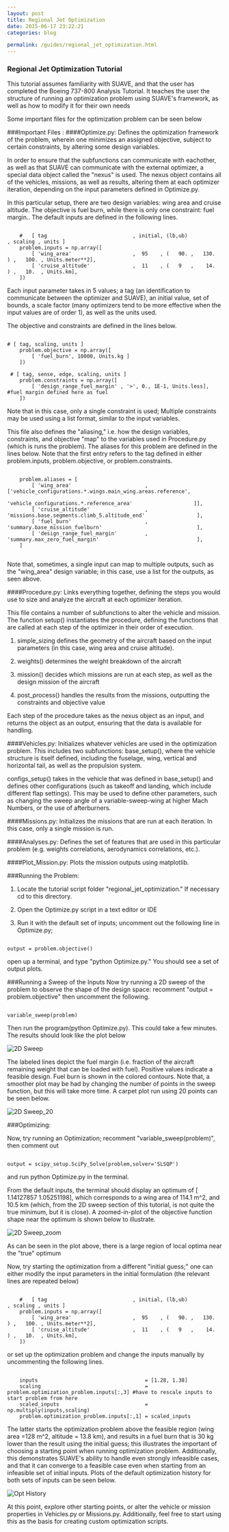 ```yaml
---
layout: post
title: Regional Jet Optimization
date: 2015-06-17 23:22:21
categories: blog

permalink: /guides/regional_jet_optimization.html
---
```


### Regional Jet Optimization Tutorial
This tutorial assumes familiarity with SUAVE, and that the user has completed the Boeing 737-800 Analysis Tutorial. It teaches the user the structure of running an optimization problem using SUAVE's framework, as well as how to modify it for their own needs 

Some important files for the optimization problem can be seen below


###Important Files :
####Optimize.py:
Defines the optimization framework of the problem, wherein one minimizes an assigned objective, subject to certain constraints, by altering some design variables.

 In order to ensure that the subfunctions can communicate with eachother, as well as that SUAVE can communicate with the external optimizer, a special data object called the "nexus" is used. The nexus object contains all of the vehicles, missions, as well as results, altering them at each optimizer iteration, depending on the input parameters defined in Optimize.py.

In this particular setup, there are two design variables: wing area and cruise altitude. The objective is fuel burn, while there is only one constraint: fuel margin.. The default inputs are defined in the following lines.


<pre><code class="python">
    #   [ tag                            , initial, (lb,ub)             , scaling , units ]
    problem.inputs = np.array([
        [ 'wing_area'                    ,  95    , (   90. ,   130.   ) ,   100. , Units.meter**2],
        [ 'cruise_altitude'              ,  11    , (   9   ,    14.   ) ,   10.  , Units.km],
    ])
</code></pre>    

Each input parameter takes in 5 values; a tag (an identification to communicate between the optimizer and SUAVE), an initial value, set of bounds, a scale factor (many optimizers tend to be more effective when the input values are of order 1), as well as the units used. 

The objective and constraints are defined in the lines below.

<pre><code class="python">
# [ tag, scaling, units ]
    problem.objective = np.array([
        [ 'fuel_burn', 10000, Units.kg ]
    ])

 # [ tag, sense, edge, scaling, units ]
    problem.constraints = np.array([
        [ 'design_range_fuel_margin' , '>', 0., 1E-1, Units.less], #fuel margin defined here as fuel 
    ])
</code></pre>    

Note that in this case, only a single constraint is used; Multiple constraints may be used using a list format, similar to the input variables.



 This file also defines the "aliasing," i.e. how the design variables, constraints, and objective "map" to the variables used in Procedure.py (which is runs the problem). The aliases for this problem are defined in the lines below.  Note that the first entry refers to the tag defined in either problem.inputs, problem.objective, or problem.constraints.

<pre><code class="python">
    problem.aliases = [
        [ 'wing_area'                        ,   ['vehicle_configurations.*.wings.main_wing.areas.reference',
                                                  'vehicle_configurations.*.reference_area'                    ]],  
        [ 'cruise_altitude'                  ,    'missions.base.segments.climb_5.altitude_end'                 ],
        [ 'fuel_burn'                        ,    'summary.base_mission_fuelburn'                               ],
        [ 'design_range_fuel_margin'         ,    'summary.max_zero_fuel_margin'                                ],
    ]    
    
</code></pre>

 Note that, sometimes, a single input can map to multiple outputs, such as the "wing_area" design variable; in this case, use a list for the outputs, as seen above.





####Procedure.py:
Links everything together, defining the steps you would use to size and analyze the aircraft at each optimizer iteration.

This file contains a number of subfunctions to alter the vehicle and mission. The function setup() instantiates the procedure, defining the functions that are called at each step of the optimizer in their order of execution. 

1. simple_sizing defines the geometry of the aircraft based on the input parameters (in this case, wing area and cruise altitude). 

2. weights() determines the weight breakdown of the aircraft

3. mission() decides which missions are run at each step, as well as the design mission of the aircraft

4. post_process() handles the results from the missions, outputting the constraints and objective value

Each step of the procedure takes as the nexus object as an input, and returns the object as an output, ensuring that the data is available for handling.
   

####Vehicles.py:
 Initializes whatever vehicles are used in the optimization problem. This includes two subfunctions: base_setup(), where the vehicle structure is itself defined, including the fuselage, wing, vertical and horizontal tail, as well as the propulsion system.

 configs_setup() takes in the vehicle that was defined in base_setup() and defines other configurations (such as takeoff and landing, which include different flap settings). This may be used to define other parameters, such as changing the sweep angle of a variable-sweep-wing at higher Mach Numbers, or the use of afterburners.

####Missions.py:
 Initializes the missions that are run at each iteration. In this case, only a single mission is run.

####Analyses.py:
 Defines the set of features that are used in this particular problem (e.g. weights correlations, aerodynamics correlations, etc.).



####Plot_Mission.py:
Plots the mission outputs using matplotlib.

###Running the Problem:
1. Locate the tutorial script folder "regional_jet_optimization." If necessary cd to this directory.
2. Open the Optimize.py script in a text editor or IDE


3. Run it with the default set of inputs; uncomment out the following line in Optimize.py;

<pre><code class="python">
output = problem.objective()
</code></pre>

open up a terminal, and type "python Optimize.py." You should see a set of output plots.


###Running a Sweep of the Inputs
Now try running a 2D sweep of the problem to observe the shape of the design space: recomment  "output = problem.objective" then uncomment the following.

<pre><code class="python">
variable_sweep(problem)
</code></pre>

Then run the program(python Optimize.py). This could take a few minutes. The results should look like the plot below

![2D Sweep](../images/wing_area_v_cruise_altitude_v_fuel_burn_5_steps.png)

The labeled lines depict the fuel margin (i.e. fraction of the aircraft remaining weight that can be loaded with fuel). Positive values indicate a feasible design. Fuel burn is shown in the colored contours. Note that, a smoother plot may be had by changing the number of points in the sweep function, but this will take more time. A carpet plot run using 20 points can be seen below.

![2D Sweep_20](../images/wing_area_v_cruise_altitude_v_fuel_burn.png)


###Optimizing:

 Now, try running an Optimization; recomment "variable_sweep(problem)", then comment out 
<pre><code class="python">
output = scipy_setup.SciPy_Solve(problem,solver='SLSQP')
</code></pre>

and run python Optimize.py in the terminal.

From the default inputs, the terminal should display an optimum of [ 1.14127857  1.05251198], which corresponds to a wing area of 114.1 m^2, and 10.5 km (which, from the 2D sweep section of this tutorial, is not quite the true minimum, but it is close). A zoomed-in-plot of the objective function shape near the optimum is shown below to illustrate.

![2D Sweep_zoom](../images/wing_area_v_cruise_altitude_v_fuel_burn_5_steps_zoomed.png)


As can be seen in the plot above, there is a large region of local optima near the "true" optimum

Now, try starting the optimization from a different "initial guess;" one can either modify the input parameters in the initial formulation (the relevant lines are repeated below)

<pre><code class="python">
    #   [ tag                            , initial, (lb,ub)             , scaling , units ]
    problem.inputs = np.array([
        [ 'wing_area'                    ,  95    , (   90. ,   130.   ) ,   100. , Units.meter**2],
        [ 'cruise_altitude'              ,  11    , (   9   ,    14.   ) ,   10.  , Units.km],
    ])
</code></pre>    


or set up the optimization problem and change the inputs manually by uncommenting the following lines.



<pre><code class="python">
    inputs                                   = [1.28, 1.38]
    scaling                                  = problem.optimization_problem.inputs[:,3] #have to rescale inputs to start problem from here
    scaled_inputs                            = np.multiply(inputs,scaling)
    problem.optimization_problem.inputs[:,1] = scaled_inputs
</code></pre>   

 The latter starts the optimization problem above the feasible region (wing area =128 m^2, altitude = 13.8 km), and results in a fuel burn that is 30 kg lower than the result using the initial guess; this illustrates the important of choosing a starting point when running optimization problem. Additionally, this demonstrates SUAVE's ability to handle even strongly infeasible cases, and that it can converge to a feasible case even when starting from an infeasible set of initial inputs. Plots of the default optimization history for both sets of inputs can be seen below.

![Opt History](../images/optimization_path.png)


At this point, explore other starting points, or alter the vehicle or mission properties in Vehicles.py or Missions.py. Additionally, feel free to start using this as the basis for creating custom optimization scripts.